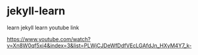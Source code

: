 # jekyll-learn
learn jekyll 
learn youtube link

https://www.youtube.com/watch?v=Xn8W0qf5xi4&index=3&list=PLWjCJDeWfDdfVEcLGAfdJn_HXyM4Y7_k-
